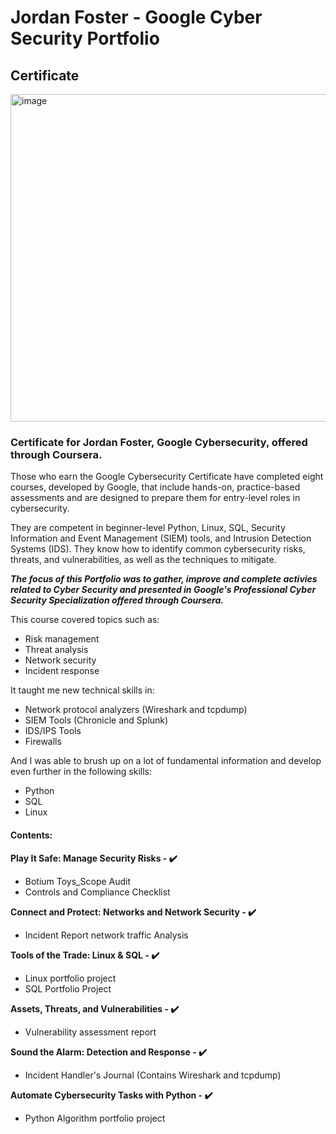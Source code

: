 <h1>Jordan Foster - Google Cyber Security Portfolio</h1>

<h2>Certificate</h2>
<img width="524" alt="image" src="https://github.com/jordan348/Google-Cybersecurity-Portfolio/assets/173474319/ae2e81e2-eda4-4f16-80a6-5ff68c7e7376">


<h3> Certificate for  Jordan Foster, Google Cybersecurity, offered through Coursera.</h3>

Those who earn the Google Cybersecurity Certificate have completed eight courses, developed by Google, that include hands-on, practice-based assessments and are designed to prepare them for entry-level roles in cybersecurity.

They are competent in beginner-level Python, Linux, SQL, Security Information and Event Management (SIEM) tools, and Intrusion Detection Systems (IDS). They know how to identify common cybersecurity risks, threats, and vulnerabilities, as well as the techniques to mitigate.

<b><i>The focus of this Portfolio was to gather, improve and complete activies related to Cyber Security and presented in Google's Professional Cyber Security Specialization offered through Coursera.</b></i>

This course covered topics such as:

- Risk management
- Threat analysis
- Network security
- Incident response

It taught me new technical skills in:


- Network protocol analyzers (Wireshark and tcpdump)
- SIEM Tools (Chronicle and Splunk)
- IDS/IPS Tools
- Firewalls

And I was able to brush up on a lot of fundamental information and develop even further in the following skills:

- Python
- SQL
- Linux

<h4> Contents:</h4>

<b> Play It Safe: Manage Security Risks - ✔️</b>

- Botium Toys_Scope Audit
- Controls and Compliance Checklist

<b>Connect and Protect: Networks and Network Security - ✔️</b>

- Incident Report network traffic Analysis

<b> Tools of the Trade: Linux & SQL - ✔️ </b>

- Linux portfolio project
- SQL Portfolio Project

<b> Assets, Threats, and Vulnerabilities - ✔️ </b>

- Vulnerability assessment report

<b> Sound the Alarm: Detection and Response - ✔️ </b>

- Incident Handler's Journal (Contains Wireshark and tcpdump)

<b> Automate Cybersecurity Tasks with Python - ✔️ </b>

- Python Algorithm portfolio project
